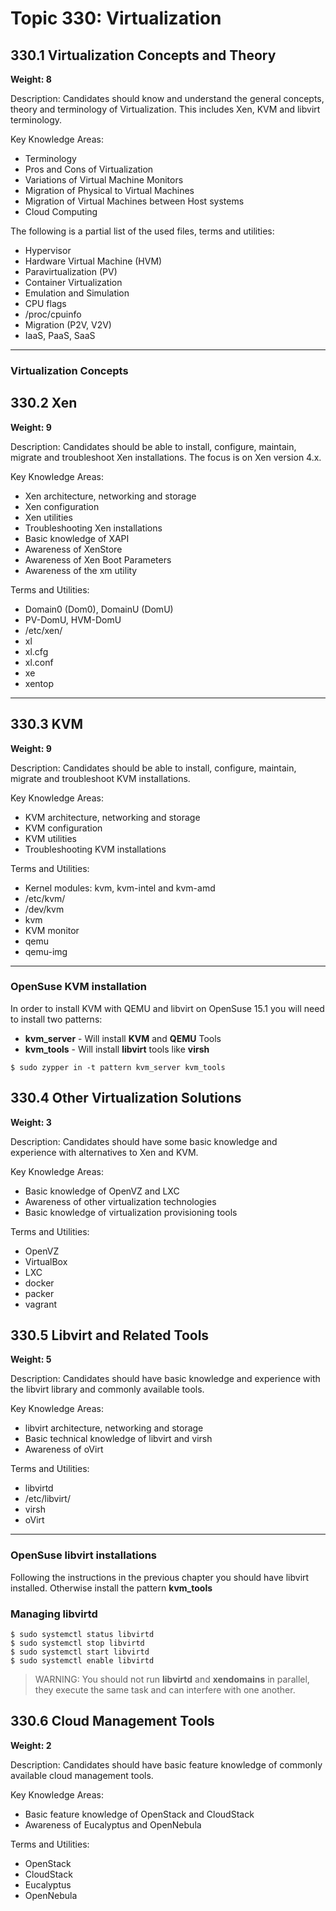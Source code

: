 # Topic 330: Virtualization

## 330.1 Virtualization Concepts and Theory

**Weight: 8**

Description: Candidates should know and understand the general concepts, theory and terminology of Virtualization. This includes Xen, KVM and libvirt terminology.

Key Knowledge Areas:

- Terminology
- Pros and Cons of Virtualization
- Variations of Virtual Machine Monitors
- Migration of Physical to Virtual Machines
- Migration of Virtual Machines between Host systems
- Cloud Computing

The following is a partial list of the used files, terms and utilities:

- Hypervisor
- Hardware Virtual Machine (HVM)
- Paravirtualization (PV)
- Container Virtualization
- Emulation and Simulation
- CPU flags
- /proc/cpuinfo
- Migration (P2V, V2V)
- IaaS, PaaS, SaaS
---

### Virtualization Concepts

## 330.2 Xen

**Weight: 9**

Description: Candidates should be able to install, configure, maintain, migrate and troubleshoot Xen installations. The focus is on Xen version 4.x.

Key Knowledge Areas:

- Xen architecture, networking and storage
- Xen configuration
- Xen utilities
- Troubleshooting Xen installations
- Basic knowledge of XAPI
- Awareness of XenStore
- Awareness of Xen Boot Parameters
- Awareness of the xm utility

Terms and Utilities:

- Domain0 (Dom0), DomainU (DomU)
- PV-DomU, HVM-DomU
- /etc/xen/
- xl
- xl.cfg
- xl.conf
- xe
- xentop

---
## 330.3 KVM

**Weight: 9**

Description: Candidates should be able to install, configure, maintain, migrate and troubleshoot KVM installations.

Key Knowledge Areas:

- KVM architecture, networking and storage
- KVM configuration
- KVM utilities
- Troubleshooting KVM installations

Terms and Utilities:

- Kernel modules: kvm, kvm-intel and kvm-amd
- /etc/kvm/
- /dev/kvm
- kvm
- KVM monitor
- qemu
- qemu-img
---

 ### OpenSuse KVM installation

In order to install KVM with QEMU and libvirt on OpenSuse 15.1 you will need to install two patterns:

- **kvm_server** - Will install **KVM** and **QEMU** Tools
- **kvm_tools** - Will install **libvirt** tools like **virsh**

 ```SHELL
$ sudo zypper in -t pattern kvm_server kvm_tools
 ```



## 330.4 Other Virtualization Solutions

**Weight: 3**

Description: Candidates should have some basic knowledge and experience with alternatives to Xen and KVM.

Key Knowledge Areas:

- Basic knowledge of OpenVZ and LXC
- Awareness of other virtualization technologies
- Basic knowledge of virtualization provisioning tools

Terms and Utilities:

- OpenVZ
- VirtualBox
- LXC
- docker
- packer
- vagrant


## 330.5 Libvirt and Related Tools

**Weight: 5**

Description: Candidates should have basic knowledge and experience with the libvirt library and commonly available tools.

Key Knowledge Areas:

- libvirt architecture, networking and storage
- Basic technical knowledge of libvirt and virsh
- Awareness of oVirt

Terms and Utilities:

- libvirtd
- /etc/libvirt/
- virsh
- oVirt
---

### OpenSuse libvirt installations

Following the instructions in the previous chapter you should have libvirt installed. Otherwise install the pattern **kvm_tools**

### Managing libvirtd

```SH
$ sudo systemctl status libvirtd
$ sudo systemctl stop libvirtd
$ sudo systemctl start libvirtd
$ sudo systemctl enable libvirtd

```
 > WARNING: You should not run **libvirtd** and **xendomains** in parallel, they execute the same task and can interfere with one another.



## 330.6 Cloud Management Tools

**Weight: 2**

Description: Candidates should have basic feature knowledge of commonly available cloud management tools.

Key Knowledge Areas:

- Basic feature knowledge of OpenStack and CloudStack
- Awareness of Eucalyptus and OpenNebula

Terms and Utilities:

- OpenStack
- CloudStack
- Eucalyptus
- OpenNebula
